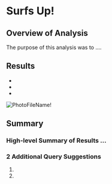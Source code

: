 # Surfs Up!
## Overview of Analysis
The purpose of this analysis was to .... 

## Results
  *
  *
  *
 ![PhotoFileName!](/Resources/photo_file.png)

## Summary
### High-level Summary of Results ... 

### 2 Additional Query Suggestions
  1. 
  2. 
